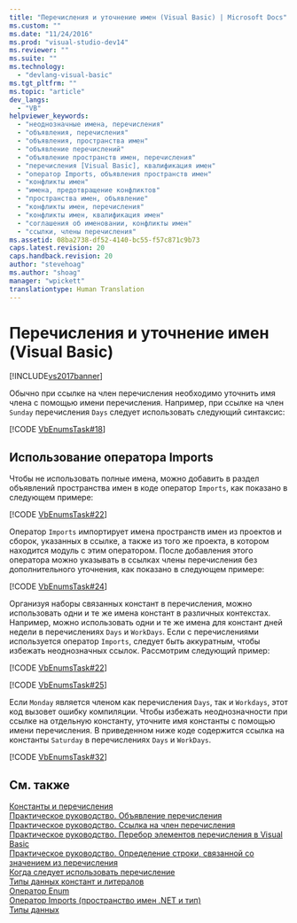 ```yaml
---
title: "Перечисления и уточнение имен (Visual Basic) | Microsoft Docs"
ms.custom: ""
ms.date: "11/24/2016"
ms.prod: "visual-studio-dev14"
ms.reviewer: ""
ms.suite: ""
ms.technology: 
  - "devlang-visual-basic"
ms.tgt_pltfrm: ""
ms.topic: "article"
dev_langs: 
  - "VB"
helpviewer_keywords: 
  - "неоднозначные имена, перечисления"
  - "объявления, перечисления"
  - "объявления, пространства имен"
  - "объявление перечислений"
  - "объявление пространств имен, перечисления"
  - "перечисления [Visual Basic], квалификация имен"
  - "оператор Imports, объявления пространств имен"
  - "конфликты имен"
  - "имена, предотвращение конфликтов"
  - "пространства имен, объявление"
  - "конфликты имен, перечисления"
  - "конфликты имен, квалификация имен"
  - "соглашения об именовании, конфликты имен"
  - "ссылки, члены перечисления"
ms.assetid: 08ba2738-df52-4140-bc55-f57c871c9b73
caps.latest.revision: 20
caps.handback.revision: 20
author: "stevehoag"
ms.author: "shoag"
manager: "wpickett"
translationtype: Human Translation
---
```

# Перечисления и уточнение имен (Visual Basic)
[!INCLUDE[vs2017banner](../../../../csharp/includes/vs2017banner.md)]

Обычно при ссылке на член перечисления необходимо уточнить имя члена с помощью имени перечисления.  Например, при ссылке на член `Sunday` перечисления `Days` следует использовать следующий синтаксис:  
  
 [!CODE [VbEnumsTask#18](../CodeSnippet/VS_Snippets_VBCSharp/VbEnumsTask#18)]  
  
## Использование оператора Imports  
 Чтобы не использовать полные имена, можно добавить в раздел объявлений пространства имен в коде оператор `Imports`, как показано в следующем примере:  
  
 [!CODE [VbEnumsTask#22](../CodeSnippet/VS_Snippets_VBCSharp/VbEnumsTask#22)]  
  
 Оператор `Imports` импортирует имена пространств имен из проектов и сборок, указанных в ссылке, а также из того же проекта, в котором находится модуль с этим оператором.  После добавления этого оператора можно указывать в ссылках члены перечисления без дополнительного уточнения, как показано в следующем примере:  
  
 [!CODE [VbEnumsTask#24](../CodeSnippet/VS_Snippets_VBCSharp/VbEnumsTask#24)]  
  
 Организуя наборы связанных констант в перечисления, можно использовать одни и те же имена констант в различных контекстах.  Например, можно использовать одни и те же имена для констант дней недели в перечислениях `Days` и `WorkDays`.  Если с перечислениями используется оператор `Imports`, следует быть аккуратным, чтобы избежать неоднозначных ссылок.  Рассмотрим следующий пример:  
  
 [!CODE [VbEnumsTask#22](../CodeSnippet/VS_Snippets_VBCSharp/VbEnumsTask#22)]  
  
 [!CODE [VbEnumsTask#25](../CodeSnippet/VS_Snippets_VBCSharp/VbEnumsTask#25)]  
  
 Если `Monday` является членом как перечисления `Days`, так и `Workdays`, этот код вызовет ошибку компиляции.  Чтобы избежать неоднозначности при ссылке на отдельную константу, уточните имя константы с помощью имени перечисления.  В приведенном ниже коде содержится ссылка на константы `Saturday` в перечислениях `Days` и `WorkDays`.  
  
 [!CODE [VbEnumsTask#32](../CodeSnippet/VS_Snippets_VBCSharp/VbEnumsTask#32)]  
  
## См. также  
 [Константы и перечисления](../../../../visual-basic/language-reference/constants-and-enumerations.md)   
 [Практическое руководство. Объявление перечисления](../../../../visual-basic/programming-guide/language-features/constants-enums/how-to-declare-enumerations.md)   
 [Практическое руководство. Ссылка на член перечисления](../../../../visual-basic/programming-guide/language-features/constants-enums/how-to-refer-to-an-enumeration-member.md)   
 [Практическое руководство. Перебор элементов перечисления в Visual Basic](../../../../visual-basic/programming-guide/language-features/constants-enums/how-to-iterate-through-an-enumeration.md)   
 [Практическое руководство. Определение строки, связанной со значением из перечисления](../../../../visual-basic/programming-guide/language-features/constants-enums/how-to-determine-the-string-associated-with-an-enumeration-value.md)   
 [Когда следует использовать перечисление](../../../../visual-basic/programming-guide/language-features/constants-enums/when-to-use-an-enumeration.md)   
 [Типы данных констант и литералов](../../../../visual-basic/programming-guide/language-features/constants-enums/constant-and-literal-data-types.md)   
 [Оператор Enum](../../../../visual-basic/language-reference/statements/enum-statement.md)   
 [Оператор Imports \(пространство имен .NET и тип\)](../../../../visual-basic/language-reference/statements/imports-statement-net-namespace-and-type.md)   
 [Типы данных](../../../../visual-basic/language-reference/data-types/data-type-summary.md)